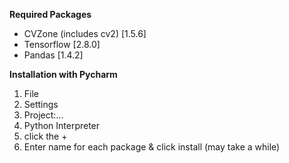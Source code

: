 **Required Packages**
- CVZone (includes cv2)   [1.5.6]
- Tensorflow              [2.8.0]
- Pandas                  [1.4.2]

**Installation with Pycharm**
1) File
2) Settings
3) Project:...
4) Python Interpreter
5) click the +
6) Enter name for each package & click install (may take a while)
